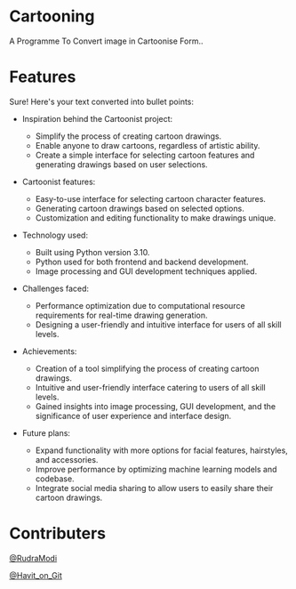 # Cartooning
A Programme To Convert image in Cartoonise Form..
# Features
Sure! Here's your text converted into bullet points:

- Inspiration behind the Cartoonist project:
  - Simplify the process of creating cartoon drawings.
  - Enable anyone to draw cartoons, regardless of artistic ability.
  - Create a simple interface for selecting cartoon features and generating drawings based on user selections.

- Cartoonist features:
  - Easy-to-use interface for selecting cartoon character features.
  - Generating cartoon drawings based on selected options.
  - Customization and editing functionality to make drawings unique.

- Technology used:
  - Built using Python version 3.10.
  - Python used for both frontend and backend development.
  - Image processing and GUI development techniques applied.

- Challenges faced:
  - Performance optimization due to computational resource requirements for real-time drawing generation.
  - Designing a user-friendly and intuitive interface for users of all skill levels.

- Achievements:
  - Creation of a tool simplifying the process of creating cartoon drawings.
  - Intuitive and user-friendly interface catering to users of all skill levels.
  - Gained insights into image processing, GUI development, and the significance of user experience and interface design.

- Future plans:
  - Expand functionality with more options for facial features, hairstyles, and accessories.
  - Improve performance by optimizing machine learning models and codebase.
  - Integrate social media sharing to allow users to easily share their cartoon drawings.

# Contributers
[@RudraModi](https://github.com/Rudramodi360)

[@Havit_on_Git](https://github.com/HavitOngit)
